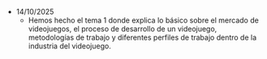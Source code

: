 - 14/10/2025
	- Hemos hecho el tema 1 donde explica lo básico sobre el mercado de videojuegos, el proceso de desarrollo de un videojuego, metodologías de trabajo y diferentes perfiles de trabajo dentro de la industria del videojuego.